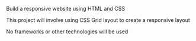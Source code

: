 Build a responsive website using HTML and CSS

This project will involve using CSS Grid layout to create a responsive layout

No frameworks or other technologies will be used